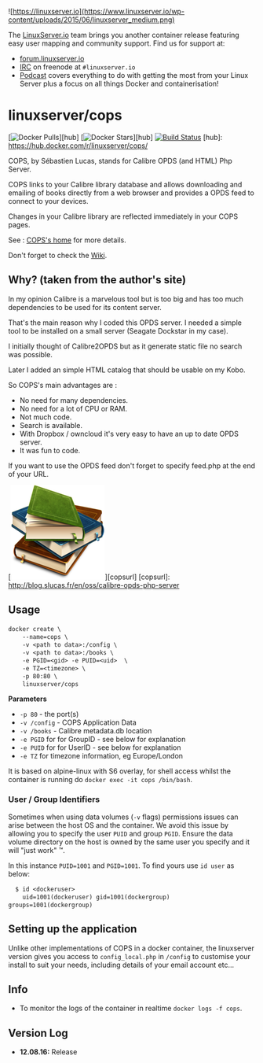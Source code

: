 ![https://linuxserver.io](https://www.linuxserver.io/wp-content/uploads/2015/06/linuxserver_medium.png)

The [LinuxServer.io](https://linuxserver.io) team brings you another container release featuring easy user mapping and community support. Find us for support at:
* [forum.linuxserver.io](https://forum.linuxserver.io)
* [IRC](https://www.linuxserver.io/index.php/irc/) on freenode at `#linuxserver.io`
* [Podcast](https://www.linuxserver.io/index.php/category/podcast/) covers everything to do with getting the most from your Linux Server plus a focus on all things Docker and containerisation!


# linuxserver/cops
[![Docker Pulls](https://img.shields.io/docker/pulls/linuxserver/cops.svg)][hub]
[![Docker Stars](https://img.shields.io/docker/stars/linuxserver/cops.svg)][hub]
[![Build Status](http://jenkins.linuxserver.io:8080/buildStatus/icon?job=Dockers/LinuxServer.io/linuxserver-cops)](http://jenkins.linuxserver.io:8080/job/Dockers/job/LinuxServer.io/job/linuxserver-cops/)
[hub]: https://hub.docker.com/r/linuxserver/cops/

COPS, by Sébastien Lucas, stands for Calibre OPDS (and HTML) Php Server.

COPS links to your Calibre library database and allows downloading and emailing of books directly from a web browser and provides a OPDS feed to connect to your devices.

Changes in your Calibre library are reflected immediately in your COPS pages.

See : [COPS's home](http://blog.slucas.fr/en/oss/calibre-opds-php-server) for more details.

Don't forget to check the [Wiki](https://github.com/seblucas/cops/wiki).

## Why? (taken from the author's site)

In my opinion Calibre is a marvelous tool but is too big and has too much
dependencies to be used for its content server.

That's the main reason why I coded this OPDS server. I needed a simple
tool to be installed on a small server (Seagate Dockstar in my case).

I initially thought of Calibre2OPDS but as it generate static file no
search was possible.

Later I added an simple HTML catalog that should be usable on my Kobo.

So COPS's main advantages are :
 * No need for many dependencies.
 * No need for a lot of CPU or RAM.
 * Not much code.
 * Search is available.
 * With Dropbox / owncloud it's very easy to have an up to date OPDS server.
 * It was fun to code.

If you want to use the OPDS feed don't forget to specify feed.php at the end of your URL.

[![cops](https://raw.githubusercontent.com/linuxserver/docker-templates/master/linuxserver.io/img/cops-icon.png)][copsurl]
[copsurl]: http://blog.slucas.fr/en/oss/calibre-opds-php-server

## Usage

```
docker create \
	--name=cops \
	-v <path to data>:/config \
	-v <path to data>:/books \
	-e PGID=<gid> -e PUID=<uid>  \
	-e TZ=<timezone> \
	-p 80:80 \
	linuxserver/cops
```

**Parameters**

* `-p 80` - the port(s)
* `-v /config` - COPS Application Data
* `-v /books` - Calibre metadata.db location
* `-e PGID` for for GroupID - see below for explanation
* `-e PUID` for for UserID - see below for explanation
* `-e TZ` for timezone information, eg Europe/London

It is based on alpine-linux with S6 overlay, for shell access whilst the container is running do `docker exec -it cops /bin/bash`.

### User / Group Identifiers

Sometimes when using data volumes (`-v` flags) permissions issues can arise between the host OS and the container. We avoid this issue by allowing you to specify the user `PUID` and group `PGID`. Ensure the data volume directory on the host is owned by the same user you specify and it will "just work" ™.

In this instance `PUID=1001` and `PGID=1001`. To find yours use `id user` as below:

```
  $ id <dockeruser>
    uid=1001(dockeruser) gid=1001(dockergroup) groups=1001(dockergroup)
```

## Setting up the application 

Unlike other implementations of COPS in a docker container,  the linuxserver version gives you access to `config_local.php` in `/config` to customise your install to suit your needs, including details of your email account etc...

## Info

* To monitor the logs of the container in realtime `docker logs -f cops`.

## Version Log

+ **12.08.16:** Release
